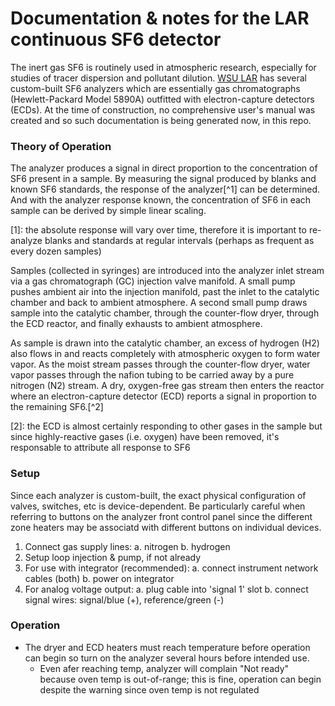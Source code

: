 Documentation & notes for the LAR continuous SF6 detector
=========================================================

The inert gas SF6 is routinely used in atmospheric research, especially for
studies of tracer dispersion and pollutant dilution. [WSU LAR](http://lar.wsu.edu)
has several custom-built SF6 analyzers which are essentially gas chromatographs
(Hewlett-Packard Model 5890A) outfitted with electron-capture detectors (ECDs).
At the time of construction, no comprehensive user's manual was created and so
such documentation is being generated now, in this repo.


### Theory of Operation

The analyzer produces a signal in direct proportion to the concentration of SF6
present in a sample. By measuring the signal produced by blanks and known SF6
standards, the response of the analyzer[^1] can be determined. And with the 
analyzer response known, the concentration of SF6 in each sample can be derived
by simple linear scaling.

  [1]: the absolute response will vary over time, therefore it is important to
       re-analyze blanks and standards at regular intervals (perhaps as
       frequent as every dozen samples)

Samples (collected in syringes) are introduced into the analyzer inlet stream
via a gas chromatograph (GC) injection valve manifold. A small pump pushes
ambient air into the injection manifold, past the inlet to the catalytic chamber
and back to ambient atmosphere. A second small pump draws sample into the
catalytic chamber, through the counter-flow dryer, through the ECD reactor, and
finally exhausts to ambient atmosphere. 

As sample is drawn into the catalytic chamber, an excess of hydrogen (H2) also
flows in and reacts completely with atmospheric oxygen to form water vapor. As
the moist stream passes through the counter-flow dryer, water vapor passes
through the nafion tubing to be carried away by a pure nitrogen (N2) stream. A
dry, oxygen-free gas stream then enters the reactor where an electron-capture 
detector (ECD) reports a signal in proportion to the remaining SF6.[^2]

  [2]: the ECD is almost certainly responding to other gases in the sample but
       since highly-reactive gases (i.e. oxygen) have been removed, it's 
       responsable to attribute all response to SF6


### Setup

Since each analyzer is custom-built, the exact physical configuration of valves,
switches, etc is device-dependent. Be particularly careful when referring to 
buttons on the analyzer front control panel since the different zone heaters 
may be associatd with different buttons on individual devices.


1. Connect gas supply lines:
    a. nitrogen
    b. hydrogen
2. Setup loop injection & pump, if not already
3. For use with integrator (recommended):
    a. connect instrument network cables (both)
    b. power on integrator
4. For analog voltage output:
    a. plug cable into 'signal 1' slot
    b. connect signal wires: signal/blue (+), reference/green (-)



### Operation

* The dryer and ECD heaters must reach temperature before operation can begin
  so turn on the analyzer several hours before intended use.
    * Even afer reaching temp, analyzer will complain "Not ready" because oven
      temp is out-of-range; this is fine, operation can begin despite the 
      warning since oven temp is not regulated







